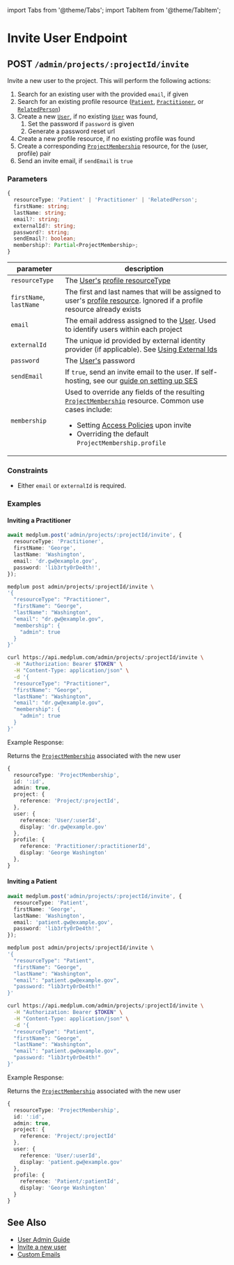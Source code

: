 import Tabs from '@theme/Tabs';
import TabItem from '@theme/TabItem';

# Invite User Endpoint

## POST `/admin/projects/:projectId/invite`

Invite a new user to the project. This will perform the following actions:

1. Search for an existing user with the provided `email`, if given
2. Search for an existing profile resource ([`Patient`](/docs/api/fhir/resources/patient), [`Practitioner`](/docs/api/fhir/resources/practitioner), or [`RelatedPerson`](/docs/api/fhir/resources/relatedperson))
3. Create a new [`User`](/docs/api/fhir/medplum/user), if no existing [`User`](/docs/api/fhir/medplum/user) was found,
   1. Set the password if `password` is given
   2. Generate a password reset url
4. Create a new profile resource, if no existing profile was found
5. Create a corresponding [`ProjectMembership`](/docs/api/fhir/medplum/projectmembership) resource, for the (user, profile) pair
6. Send an invite email, if `sendEmail` is `true`

### Parameters

```ts
{
  resourceType: 'Patient' | 'Practitioner' | 'RelatedPerson';
  firstName: string;
  lastName: string;
  email?: string;
  externalId?: string;
  password?: string;
  sendEmail?: boolean;
  membership?: Partial<ProjectMembership>;
}
```

| parameter               | description                                                                                                                                                                                                                                                                                        |
| ----------------------- | -------------------------------------------------------------------------------------------------------------------------------------------------------------------------------------------------------------------------------------------------------------------------------------------------- |
| `resourceType`          | The [User's](/docs/api/fhir/medplum/user) [profile resourceType](/docs/auth/user-management-guide#profiles)                                                                                                                                                                                        |
| `firstName`, `lastName` | The first and last names that will be assigned to user's [profile resource](/docs/auth/user-management-guide#profiles). Ignored if a profile resource already exists                                                                                                                               |
| `email`                 | The email address assigned to the [User](/docs/api/fhir/medplum/user). Used to identify users within each project                                                                                                                                                                                  |
| `externalId`            | The unique id provided by external identity provider (if applicable). See [Using External Ids](/docs/auth/methods/external-ids)                                                                                                                                                                    |
| `password`              | The [User's](/docs/api/fhir/medplum/user) password                                                                                                                                                                                                                                                 |
| `sendEmail`             | If `true`, send an invite email to the user. If self-hosting, see our [guide on setting up SES](/docs/self-hosting/install-on-aws#setup-ses)                                                                                                                                                       |
| `membership`            | Used to override any fields of the resulting [`ProjectMembership`](/docs/api/fhir/medplum/projectmembership) resource. Common use cases include: <ul><li>Setting [Access Policies](/docs/access/access-policies) upon invite </li><li>Overriding the default `ProjectMembership.profile`</li></ul> |

### Constraints

- Either `email` or `externalId` is required.

### Examples

#### Inviting a Practitioner

<Tabs groupId="language">
  <TabItem value="ts" label="Typescript">

```ts
await medplum.post('admin/projects/:projectId/invite', {
  resourceType: 'Practitioner',
  firstName: 'George',
  lastName: 'Washington',
  email: 'dr.gw@example.gov',
  password: 'lib3rty0rDe4th!',
});
```

  </TabItem>
  <TabItem value="cli" label="CLI">

```bash
medplum post admin/projects/:projectId/invite \
'{
  "resourceType": "Practitioner",
  "firstName": "George",
  "lastName": "Washington",
  "email": "dr.gw@example.gov",
  "membership": {
    "admin": true
  }
}'
```

  </TabItem>
  <TabItem value="curl" label="cURL">

```bash
curl https://api.medplum.com/admin/projects/:projectId/invite \
  -H "Authorization: Bearer $TOKEN" \
  -H "Content-Type: application/json" \
  -d '{
  "resourceType": "Practitioner",
  "firstName": "George",
  "lastName": "Washington",
  "email": "dr.gw@example.gov",
  "membership": {
    "admin": true
  }
}'
```

  </TabItem>
</Tabs>

Example Response:

Returns the [`ProjectMembership`](/docs/api/fhir/medplum/projectmembership) associated with the new user

```ts
{
  resourceType: 'ProjectMembership',
  id: ':id',
  admin: true,
  project: {
    reference: 'Project/:projectId',
  },
  user: {
    reference: 'User/:userId',
    display: 'dr.gw@example.gov'
  },
  profile: {
    reference: 'Practitioner/:practitionerId',
    display: 'George Washington'
  },
}
```

#### Inviting a Patient

<Tabs groupId="language">
  <TabItem value="ts" label="Typescript">

```ts
await medplum.post('admin/projects/:projectId/invite', {
  resourceType: 'Patient',
  firstName: 'George',
  lastName: 'Washington',
  email: 'patient.gw@example.gov',
  password: 'lib3rty0rDe4th!',
});
```

  </TabItem>
  <TabItem value="cli" label="CLI">

```bash
medplum post admin/projects/:projectId/invite \
'{
  "resourceType": "Patient",
  "firstName": "George",
  "lastName": "Washington",
  "email": "patient.gw@example.gov",
  "password: "lib3rty0rDe4th!"
}'
```

  </TabItem>
  <TabItem value="curl" label="cURL">

```bash
curl https://api.medplum.com/admin/projects/:projectId/invite \
  -H "Authorization: Bearer $TOKEN" \
  -H "Content-Type: application/json" \
  -d '{
  "resourceType": "Patient",
  "firstName": "George",
  "lastName": "Washington",
  "email": "patient.gw@example.gov",
  "password: "lib3rty0rDe4th!"
}'
```

  </TabItem>
</Tabs>

Example Response:

Returns the [`ProjectMembership`](/docs/api/fhir/medplum/projectmembership) associated with the new user

```ts
{
  resourceType: 'ProjectMembership',
  id: ':id',
  admin: true,
  project: {
    reference: 'Project/:projectId'
  },
  user: {
    reference: 'User/:userId',
    display: 'patient.gw@example.gov'
  },
  profile: {
    reference: 'Patient/:patientId',
    display: 'George Washington'
  }
}
```

## See Also

- [User Admin Guide](/docs/auth/user-management-guide)
- [Invite a new user](https://www.medplum.com/docs/app/invite)
- [Custom Emails](https://www.medplum.com/docs/auth/custom-emails)
